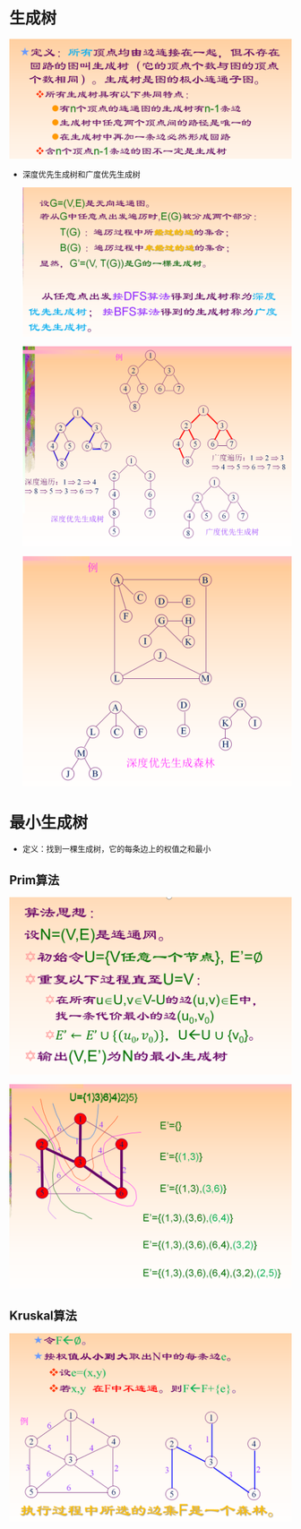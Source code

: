 # 生成树

![Alt text](image-665.png)

* 深度优先生成树和广度优先生成树

    ![Alt text](image-666.png)

    ![Alt text](image-667.png)

    ![Alt text](image-668.png)

# 最小生成树
* 定义：找到一棵生成树，它的每条边上的权值之和最小

## Prim算法

![Alt text](image-669.png)

![Alt text](image-670.png)

## Kruskal算法

![Alt text](image-671.png)
